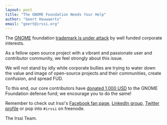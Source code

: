 ```yaml
---
layout: post
title: "The GNOME Foundation Needs Your Help"
author: "Geert Hauwaerts"
email: "geert@irssi.org"
---
```


The [GNOME](http://www.gnome.org) foundation [trademark is under
attack](http://www.gnome.org/groupon) by well funded corporate interests.

As a fellow open source project with a vibrant and passionate user and
contributor community, we feel strongly about this issue.

We will not stand by idly while corporate bullies are trying to water down
the value and image  of open-source projects and their communities, create
confusion, and spread FUD.

To this end, our core contributors have [donated 1,000 USD](/images/gnome.png)
to the GNOME Foundation defense fund; we encourage you to do the same!

Remember to check out Irssi's [Facebook fan page](https://facebook.com/irssi),
[LinkedIn group](http://www.linkedin.com/groups?gid=147751), [Twitter
profile](https://twitter.com/IrssiProject) or pop into `#irssi` on freenode.

The Irssi Team.
